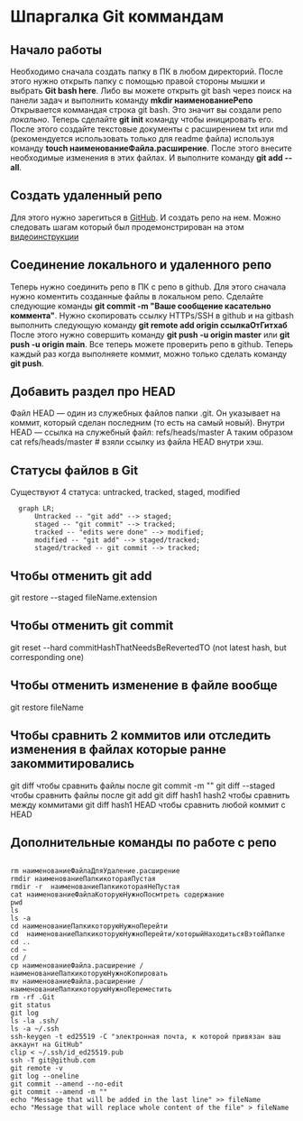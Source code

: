 # Шпаргалка Git коммандам

## Начало работы
Необходимо сначала создать папку в ПК в любом директорий. После этого нужно открыть папку с помощью правой стороны мышки и выбрать **Git bash here**. Либо вы можете открыть git bash через поиск на панели задач и выполнить команду **mkdir наименованиеРепо**
Открывается коммандая строка git bash. Это значит вы создали репо _локально_. Теперь сделайте **git init** команду чтобы иницировать его. После этого
создайте текстовые документы с расширением txt или md (рекомендуется использовать только для readme файла) используя команду **touch наименованиеФайла.расширение**. После этого внесите необходимые изменения в этих файлах.
И выполните команду **git add --all**. 


## Создать удаленный репо

Для этого нужно зарегиться в [GitHub](www.github.com). И создать репо на нем. Можно следовать шагам который был продемонстрирован на этом [видеоинструкции](https://www.youtube.com/watch?v=u-_uGO95xco)

## Соединение локального и удаленного репо
Теперь нужно соединить репо в ПК с репо в github. Для этого сначала нужно коментить созданные файлы в локальном репо. Сделайте следующие команды **git commit -m "Ваше сообщение касательно коммента"**.
Нужно скопировать ссылку HTTPs/SSH в github и на gitbash выполнить следующую команду **git remote add origin ссылкаОтГитхаб**  После этого нужно совершить команду **git push -u origin master** или **git push -u origin main**. Все теперь можете проверить репо в github. Теперь каждый раз когда выполняете коммит, можно только сделать команду **git push**.

## Добавить раздел про HEAD
Файл HEAD — один из служебных файлов папки .git. Он указывает на коммит, который сделан последним (то есть на самый новый). Внутри HEAD — ссылка на служебный файл: refs/heads/master
А таким образом cat refs/heads/master # взяли ссылку из файла HEAD внутри хэш.

## Статусы файлов в Git
Существуют 4 статуса: untracked, tracked, staged, modified

```mermaid
  graph LR;
      Untracked -- "git add" --> staged;
      staged -- "git commit" --> tracked;
	  tracked -- "edits were done" --> modified;
	  modified -- "git add" --> staged/tracked;
	  staged/tracked -- git commit --> tracked;
```

## Чтобы отменить git add
git restore --staged fileName.extension    

## Чтобы отменить git commit
git reset --hard commitHashThatNeedsBeRevertedTO (not latest hash, but corresponding one)

## Чтобы отменить изменение в файле вообще 
git restore fileName

## Чтобы сравнить 2 коммитов или отследить изменения в файлах которые ранне закоммитировались
git diff           чтобы сравнить файлы после git commit -m ""
git diff --staged  чтобы сравнить файлы после git add
git diff hash1 hash2  чтобы сравнить между коммитами 
git diff hash1 HEAD   чтобы сравнить любой коммит с HEAD




## Дополнительные команды по работе с репо

```

rm наименованиеФайлаДляУдаление.расширение
rmdir наименованиеПапкикотораяПустая
rmdir -r  наименованиеПапкикотораяНеПустая
cat наименованиеФайлаКоторуюНужноПосмтреть содержание
pwd
ls
ls -a
cd наименованиеПапкикоторуюНужноПерейти
cd  наименованиеПапкикоторуюНужноПерейти/которыйНаходитьсяВэтойПапке
cd ..
cd ~
cd /
cp наименованиеФайла.расширение /наименованиеПапкикоторуюНужноКопировать
mv наименованиеФайла.расширение /наименованиеПапкикоторуюНужноПереместить
rm -rf .Git
git status
git log
ls -la .ssh/
ls -a ~/.ssh 
ssh-keygen -t ed25519 -C "электронная почта, к которой привязан ваш аккаунт на GitHub"
clip < ~/.ssh/id_ed25519.pub 
ssh -T git@github.com
git remote -v
git log --oneline
git commit --amend --no-edit
git commit --amend -m ""
echo "Message that will be added in the last line" >> fileName
echo "Message that will replace whole content of the file" > fileName

```


